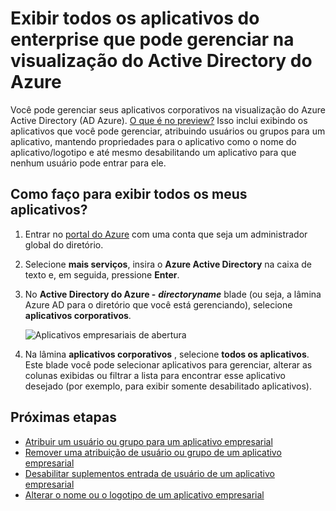 <properties
    pageTitle="Exibir todos os aplicativos do enterprise que pode gerenciar na visualização do Active Directory do Azure | Microsoft Azure"
    description="Como ver uma lista dos aplicativos corporativos que você tem as permissões para gerenciar no Active Directory do Azure"
    services="active-directory"
    documentationCenter=""
    authors="curtand"
    manager="femila"
    editor=""/>

<tags
    ms.service="active-directory"
    ms.workload="identity"
    ms.tgt_pltfrm="na"
    ms.devlang="na"
    ms.topic="article"
    ms.date="09/30/2016"
    ms.author="curtand"/>

# <a name="view-all-the-enterprise-apps-that-i-can-manage-in-azure-active-directory-preview"></a>Exibir todos os aplicativos do enterprise que pode gerenciar na visualização do Active Directory do Azure

Você pode gerenciar seus aplicativos corporativos na visualização do Azure Active Directory (AD Azure). [O que é no preview?](active-directory-preview-explainer.md) Isso inclui exibindo os aplicativos que você pode gerenciar, atribuindo usuários ou grupos para um aplicativo, mantendo propriedades para o aplicativo como o nome do aplicativo/logotipo e até mesmo desabilitando um aplicativo para que nenhum usuário pode entrar para ele.

## <a name="how-do-i-view-all-my-apps"></a>Como faço para exibir todos os meus aplicativos?

1. Entrar no [portal do Azure](https://portal.azure.com) com uma conta que seja um administrador global do diretório.

2. Selecione **mais serviços**, insira o **Azure Active Directory** na caixa de texto e, em seguida, pressione **Enter**.

3. No **Active Directory do Azure -** ***directoryname*** blade (ou seja, a lâmina Azure AD para o diretório que você está gerenciando), selecione **aplicativos corporativos**.

    ![Aplicativos empresariais de abertura](./media/active-directory-coreapps-view-azure-portal/open-enterprise-apps.png)

4. Na lâmina **aplicativos corporativos** , selecione **todos os aplicativos**. Este blade você pode selecionar aplicativos para gerenciar, alterar as colunas exibidas ou filtrar a lista para encontrar esse aplicativo desejado (por exemplo, para exibir somente desabilitado aplicativos).

## <a name="next-steps"></a>Próximas etapas

- [Atribuir um usuário ou grupo para um aplicativo empresarial](active-directory-coreapps-assign-user-azure-portal.md)
- [Remover uma atribuição de usuário ou grupo de um aplicativo empresarial](active-directory-coreapps-remove-assignment-azure-portal.md)
- [Desabilitar suplementos entrada de usuário de um aplicativo empresarial](active-directory-coreapps-disable-app-azure-portal.md)
- [Alterar o nome ou o logotipo de um aplicativo empresarial](active-directory-coreapps-change-app-logo-user-azure-portal.md)
